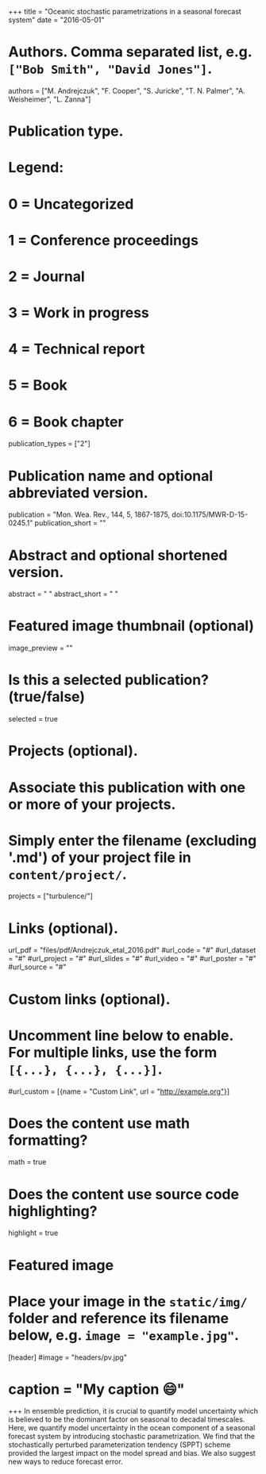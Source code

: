 +++
title = "Oceanic stochastic parametrizations in a seasonal forecast system"
date = "2016-05-01"

# Authors. Comma separated list, e.g. `["Bob Smith", "David Jones"]`.
authors = ["M. Andrejczuk", "F. Cooper", "S. Juricke", "T. N. Palmer", "A. Weisheimer", "L. Zanna"]

# Publication type.
# Legend:
# 0 = Uncategorized
# 1 = Conference proceedings
# 2 = Journal
# 3 = Work in progress
# 4 = Technical report
# 5 = Book
# 6 = Book chapter
publication_types = ["2"]

# Publication name and optional abbreviated version.
publication = "Mon. Wea. Rev., 144, 5, 1867-1875, doi:10.1175/MWR-D-15-0245.1"
publication_short = ""

# Abstract and optional shortened version.
abstract = " "
abstract_short = " "

# Featured image thumbnail (optional)
image_preview = ""

# Is this a selected publication? (true/false)
selected = true

# Projects (optional).
#   Associate this publication with one or more of your projects.
#   Simply enter the filename (excluding '.md') of your project file in `content/project/`.
projects = ["turbulence/"]

# Links (optional).
url_pdf = "files/pdf/Andrejczuk_etal_2016.pdf"
#url_code = "#"
#url_dataset = "#"
#url_project = "#"
#url_slides = "#"
#url_video = "#"
#url_poster = "#"
#url_source = "#"

# Custom links (optional).
#   Uncomment line below to enable. For multiple links, use the form `[{...}, {...}, {...}]`.
#url_custom = [{name = "Custom Link", url = "http://example.org"}]

# Does the content use math formatting?
math = true

# Does the content use source code highlighting?
highlight = true

# Featured image
# Place your image in the `static/img/` folder and reference its filename below, e.g. `image = "example.jpg"`.
[header]
#image = "headers/pv.jpg"
# caption = "My caption :smile:"

+++
In ensemble prediction, it is crucial to quantify model uncertainty which is believed to be the dominant factor on seasonal to decadal timescales. 
Here, we quantify model uncertainty in the ocean component of a seasonal forecast system by introducing stochastic parametrization. We find that the stochastically perturbed parameterization tendency (SPPT) scheme provided the largest impact on the model spread and bias. We also suggest new ways to reduce forecast error. 

